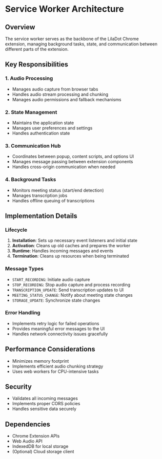 # Service Worker Architecture

## Overview
The service worker serves as the backbone of the LilaDot Chrome extension, managing background tasks, state, and communication between different parts of the extension.

## Key Responsibilities

### 1. Audio Processing
- Manages audio capture from browser tabs
- Handles audio stream processing and chunking
- Manages audio permissions and fallback mechanisms

### 2. State Management
- Maintains the application state
- Manages user preferences and settings
- Handles authentication state

### 3. Communication Hub
- Coordinates between popup, content scripts, and options UI
- Manages message passing between extension components
- Handles cross-origin communication when needed

### 4. Background Tasks
- Monitors meeting status (start/end detection)
- Manages transcription jobs
- Handles offline queuing of transcriptions

## Implementation Details

### Lifecycle
1. **Installation**: Sets up necessary event listeners and initial state
2. **Activation**: Cleans up old caches and prepares the worker
3. **Runtime**: Handles incoming messages and events
4. **Termination**: Cleans up resources when being terminated

### Message Types
- `START_RECORDING`: Initiate audio capture
- `STOP_RECORDING`: Stop audio capture and process recording
- `TRANSCRIPTION_UPDATE`: Send transcription updates to UI
- `MEETING_STATUS_CHANGE`: Notify about meeting state changes
- `STORAGE_UPDATE`: Synchronize state changes

### Error Handling
- Implements retry logic for failed operations
- Provides meaningful error messages to the UI
- Handles network connectivity issues gracefully

## Performance Considerations
- Minimizes memory footprint
- Implements efficient audio chunking strategy
- Uses web workers for CPU-intensive tasks

## Security
- Validates all incoming messages
- Implements proper CORS policies
- Handles sensitive data securely

## Dependencies
- Chrome Extension APIs
- Web Audio API
- IndexedDB for local storage
- (Optional) Cloud storage client
